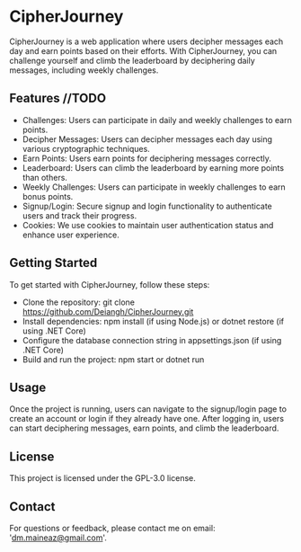 # CipherJourney
CipherJourney is a web application where users decipher messages each day and earn points based on their efforts. With CipherJourney, 
you can challenge yourself and climb the leaderboard by deciphering daily messages, including weekly challenges.

## Features //TODO
+ Challenges: Users can participate in daily and weekly challenges to earn points.
+ Decipher Messages: Users can decipher messages each day using various cryptographic techniques.
+ Earn Points: Users earn points for deciphering messages correctly.
+ Leaderboard: Users can climb the leaderboard by earning more points than others.
+ Weekly Challenges: Users can participate in weekly challenges to earn bonus points.
+ Signup/Login: Secure signup and login functionality to authenticate users and track their progress.
+ Cookies: We use cookies to maintain user authentication status and enhance user experience.

## Getting Started
To get started with CipherJourney, follow these steps:
+ Clone the repository: git clone https://github.com/Deiangh/CipherJourney.git
+ Install dependencies: npm install (if using Node.js) or dotnet restore (if using .NET Core)
+ Configure the database connection string in appsettings.json (if using .NET Core)
+ Build and run the project: npm start or dotnet run

## Usage
Once the project is running, users can navigate to the signup/login page to create an account or login if they already have one. After logging in, 
users can start deciphering messages, earn points, and climb the leaderboard.

## License
This project is licensed under the GPL-3.0 license.

## Contact
For questions or feedback, please contact me on email: 'dm.maineaz@gmail.com'.